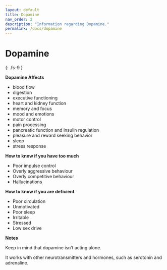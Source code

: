 ```yaml
---
layout: default
title: Dopamine
nav_order: 2
description: "Information regarding Dopamine."
permalink: /docs/dopamine
---
```


# Dopamine
{: .fs-9 }

**Dopamine Affects**

 -   blood flow
 -   digestion
 -   executive functioning
 -   heart and kidney function
 -   memory and focus
 -   mood and emotions
 -   motor control
 -   pain processing
 -   pancreatic function and insulin regulation
 -   pleasure and reward seeking behavior
 -   sleep
 -   stress response

**How to know if you have too much**

 - Poor impulse control 
 - Overly aggressive behaviour 
 - Overly competitive behaviour 
 - Hallucinations

**How to know if you are deficient**

 - Poor circulation
 - Unmotivated
 - Poor sleep
 - Irritable
 - Stressed
 - Low sex drive

**Notes**

Keep in mind that dopamine isn’t acting alone. 

It works with other neurotransmitters and hormones, such as serotonin and adrenaline.

